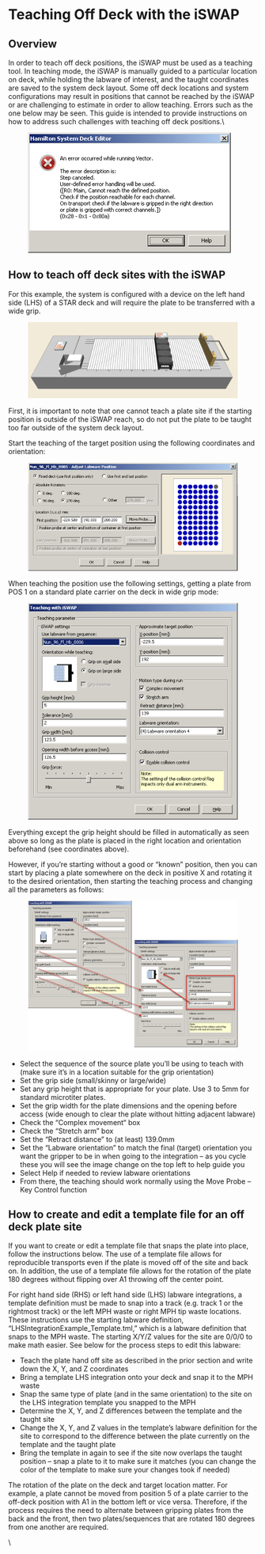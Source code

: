 # Teaching Off Deck with the iSWAP

## Overview

In order to teach off deck positions, the iSWAP must be used as a teaching tool. In teaching mode, the iSWAP is manually guided to a particular location on deck, while holding the labware of interest, and the taught coordinates are saved to the system deck layout. Some off deck locations and system configurations may result in positions that cannot be reached by the iSWAP or are challenging to estimate in order to allow teaching. Errors such as the one below may be seen. This guide is intended to provide instructions on how to address such challenges with teaching off deck positions.\


<figure><img src="../../../.gitbook/assets/image (2) (1) (1) (1) (1) (1) (1) (1).png" alt=""><figcaption></figcaption></figure>

## How to teach off deck sites with the iSWAP

For this example, the system is configured with a device on the left hand side (LHS) of a STAR deck and will require the plate to be transferred with a wide grip.

<figure><img src="../../../.gitbook/assets/image (1) (1) (1) (1) (1) (1) (1) (1) (1) (1) (1).png" alt=""><figcaption></figcaption></figure>

First, it is important to note that one cannot teach a plate site if the starting position is outside of the iSWAP reach, so do not put the plate to be taught too far outside of the system deck layout.

Start the teaching of the target position using the following coordinates and orientation:

<figure><img src="../../../.gitbook/assets/image (2) (1) (1) (1) (1) (1) (1) (1) (1).png" alt=""><figcaption></figcaption></figure>

When teaching the position use the following settings, getting a plate from POS 1 on a standard plate carrier on the deck in wide grip mode:

<figure><img src="../../../.gitbook/assets/image (3) (1) (1) (1) (1) (1) (1).png" alt=""><figcaption></figcaption></figure>

Everything except the grip height should be filled in automatically as seen above so long as the plate is placed in the right location and orientation beforehand (see coordinates above).

However, if you’re starting without a good or “known” position, then you can start by placing a plate somewhere on the deck in positive X and rotating it to the desired orientation, then starting the teaching process and changing all the parameters as follows:

<figure><img src="../../../.gitbook/assets/image (4) (1) (1) (1) (1) (1) (1).png" alt=""><figcaption></figcaption></figure>

* Select the sequence of the source plate you’ll be using to teach with (make sure it’s in a location suitable for the grip orientation)
* Set the grip side (small/skinny or large/wide)
* Set any grip height that is appropriate for your plate. Use 3 to 5mm for standard microtiter plates.
* Set the grip width for the plate dimensions and the opening before access (wide enough to clear the plate without hitting adjacent labware)
* Check the “Complex movement“ box
* Check the “Stretch arm” box
* Set the “Retract distance” to (at least) 139.0mm
* Set the “Labware orientation” to match the final (target) orientation you want the gripper to be in when going to the integration – as you cycle these you will see the image change on the top left to help guide you
* Select Help if needed to review labware orientations
* From there, the teaching should work normally using the Move Probe – Key Control function

## How to create and edit a template file for an off deck plate site

If you want to create or edit a template file that snaps the plate into place, follow the instructions below. The use of a template file allows for reproducible transports even if the plate is moved off of the site and back on. In addition, the use of a template file allows for the rotation of the plate 180 degrees without flipping over A1 throwing off the center point.

For right hand side (RHS) or left hand side (LHS) labware integrations, a template definition must be made to snap into a track (e.g. track 1 or the rightmost track) or the left MPH waste or right MPH tip waste locations. These instructions use the starting labware definition, “LHSIntegrationExample\_Template.tml,” which is a labware definition that snaps to the MPH waste. The starting X/Y/Z values for the site are 0/0/0 to make math easier. See below for the process steps to edit this labware:

* Teach the plate hand off site as described in the prior section and write down the X, Y, and Z coordinates
* Bring a template LHS integration onto your deck and snap it to the MPH waste
* Snap the same type of plate (and in the same orientation) to the site on the LHS integration template you snapped to the MPH
* Determine the X, Y, and Z differences between the template and the taught site
* Change the X, Y, and Z values in the template’s labware definition for the site to correspond to the difference between the plate currently on the template and the taught plate
* Bring the template in again to see if the site now overlaps the taught position – snap a plate to it to make sure it matches (you can change the color of the template to make sure your changes took if needed)

The rotation of the plate on the deck and target location matter. For example, a plate cannot be moved from position 5 of a plate carrier to the off-deck position with A1 in the bottom left or vice versa. Therefore, if the process requires the need to alternate between gripping plates from the back and the front, then two plates/sequences that are rotated 180 degrees from one another are required.

\
